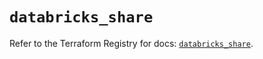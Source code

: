 # `databricks_share`

Refer to the Terraform Registry for docs: [`databricks_share`](https://registry.terraform.io/providers/databricks/databricks/1.40.0/docs/resources/share).
